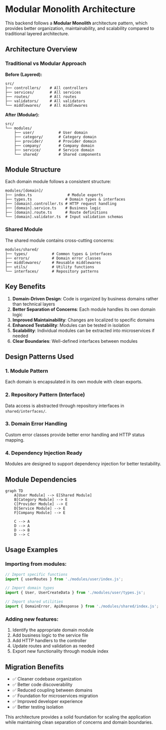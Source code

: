 # Modular Monolith Architecture

This backend follows a **Modular Monolith** architecture pattern, which provides better organization, maintainability, and scalability compared to traditional layered architecture.

## Architecture Overview

### Traditional vs Modular Approach

**Before (Layered):**
```
src/
├── controllers/    # All controllers
├── services/       # All services  
├── routes/         # All routes
├── validators/     # All validators
└── middlewares/    # All middlewares
```

**After (Modular):**
```
src/
└── modules/
    ├── user/           # User domain
    ├── category/       # Category domain
    ├── provider/       # Provider domain
    ├── company/        # Company domain
    ├── service/        # Service domain
    └── shared/         # Shared components
```

## Module Structure

Each domain module follows a consistent structure:

```
modules/[domain]/
├── index.ts                # Module exports
├── types.ts               # Domain types & interfaces
├── [domain].controller.ts # HTTP request handling
├── [domain].service.ts    # Business logic
├── [domain].route.ts      # Route definitions
└── [domain].validator.ts  # Input validation schemas
```

### Shared Module

The shared module contains cross-cutting concerns:

```
modules/shared/
├── types/           # Common types & interfaces
├── errors/          # Domain error classes
├── middlewares/     # Reusable middlewares
├── utils/           # Utility functions
└── interfaces/      # Repository patterns
```

## Key Benefits

1. **Domain-Driven Design**: Code is organized by business domains rather than technical layers
2. **Better Separation of Concerns**: Each module handles its own domain logic
3. **Improved Maintainability**: Changes are localized to specific domains
4. **Enhanced Testability**: Modules can be tested in isolation
5. **Scalability**: Individual modules can be extracted into microservices if needed
6. **Clear Boundaries**: Well-defined interfaces between modules

## Design Patterns Used

### 1. Module Pattern
Each domain is encapsulated in its own module with clean exports.

### 2. Repository Pattern (Interface)
Data access is abstracted through repository interfaces in `shared/interfaces/`.

### 3. Domain Error Handling
Custom error classes provide better error handling and HTTP status mapping.

### 4. Dependency Injection Ready
Modules are designed to support dependency injection for better testability.

## Module Dependencies

```mermaid
graph TD
    A[User Module] --> E[Shared Module]
    B[Category Module] --> E
    C[Provider Module] --> E
    D[Service Module] --> E
    F[Company Module] --> E
    
    C --> A
    D --> A
    D --> B
    D --> C
```

## Usage Examples

### Importing from modules:
```typescript
// Import specific functions
import { userRoutes } from './modules/user/index.js';

// Import domain types
import { User, UserCreateData } from './modules/user/types.js';

// Import shared utilities
import { DomainError, ApiResponse } from './modules/shared/index.js';
```

### Adding new features:
1. Identify the appropriate domain module
2. Add business logic to the service file
3. Add HTTP handlers to the controller
4. Update routes and validation as needed
5. Export new functionality through module index

## Migration Benefits

- ✅ Cleaner codebase organization
- ✅ Better code discoverability
- ✅ Reduced coupling between domains
- ✅ Foundation for microservices migration
- ✅ Improved developer experience
- ✅ Better testing isolation

This architecture provides a solid foundation for scaling the application while maintaining clean separation of concerns and domain boundaries.